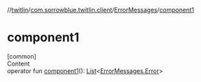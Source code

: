 //[twitlin](../../index.md)/[com.sorrowblue.twitlin.client](../index.md)/[ErrorMessages](index.md)/[component1](component1.md)



# component1  
[common]  
Content  
operator fun [component1](component1.md)(): [List](https://kotlinlang.org/api/latest/jvm/stdlib/kotlin.collections/-list/index.html)<[ErrorMessages.Error](-error/index.md)>  




